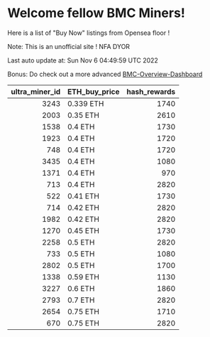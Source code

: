 # Welcome fellow BMC Miners!
Here is a list of "Buy Now" listings from Opensea floor !

Note: This is an unofficial site ! NFA DYOR

Last auto update at: Sun Nov  6 04:49:59 UTC 2022

Bonus: Do check out a more advanced [BMC-Overview-Dashboard](https://dune.com/defifunk/BMC-Overview-Dashboard)


|   ultra_miner_id | ETH_buy_price   |   hash_rewards |
|-----------------:|:----------------|---------------:|
|             3243 | 0.339 ETH       |           1740 |
|             2003 | 0.35 ETH        |           2610 |
|             1538 | 0.4 ETH         |           1730 |
|             1923 | 0.4 ETH         |           1720 |
|              748 | 0.4 ETH         |           1720 |
|             3435 | 0.4 ETH         |           1080 |
|             1371 | 0.4 ETH         |            970 |
|              713 | 0.4 ETH         |           2820 |
|              522 | 0.41 ETH        |           1730 |
|              714 | 0.42 ETH        |           2820 |
|             1982 | 0.42 ETH        |           2820 |
|             1270 | 0.45 ETH        |           1730 |
|             2258 | 0.5 ETH         |           2820 |
|              733 | 0.5 ETH         |           1080 |
|             2802 | 0.5 ETH         |           1700 |
|             1338 | 0.59 ETH        |           1130 |
|             3227 | 0.6 ETH         |           1860 |
|             2793 | 0.7 ETH         |           2820 |
|             2654 | 0.75 ETH        |           1710 |
|              670 | 0.75 ETH        |           2820 |